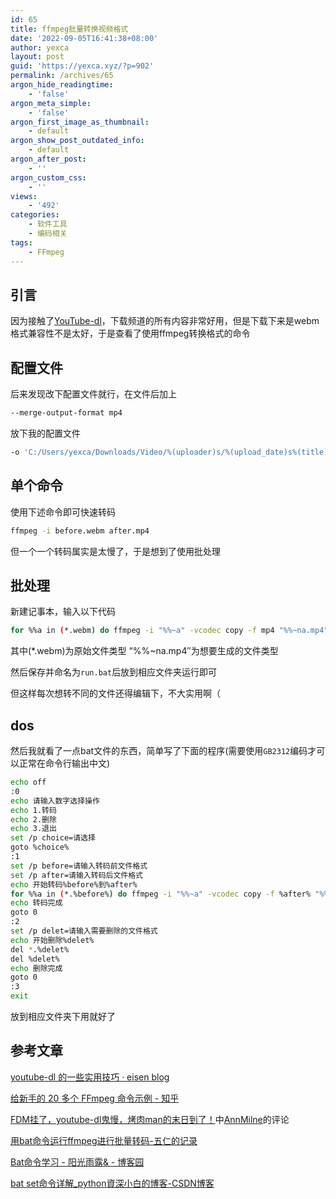 ```yaml
---
id: 65
title: ffmpeg批量转换视频格式
date: '2022-09-05T16:41:38+08:00'
author: yexca
layout: post
guid: 'https://yexca.xyz/?p=902'
permalink: /archives/65
argon_hide_readingtime:
    - 'false'
argon_meta_simple:
    - 'false'
argon_first_image_as_thumbnail:
    - default
argon_show_post_outdated_info:
    - default
argon_after_post:
    - ''
argon_custom_css:
    - ''
views:
    - '492'
categories:
    - 软件工具
    - 编码相关
tags:
    - FFmpeg
---
```


## 引言

因为接触了[YouTube-dl](https://blog.yexca.net/archives/52)，下载频道的所有内容非常好用，但是下载下来是webm格式兼容性不是太好，于是查看了使用ffmpeg转换格式的命令

## 配置文件

后来发现改下配置文件就行，在文件后加上

```bash
--merge-output-format mp4
```

放下我的配置文件

```bash
-o 'C:/Users/yexca/Downloads/Video/%(uploader)s/%(upload_date)s%(title)s%(id)s.%(ext)s' --merge-output-format mp4
```

## 单个命令

使用下述命令即可快速转码

```bash
ffmpeg -i before.webm after.mp4
```

但一个一个转码属实是太慢了，于是想到了使用批处理

## 批处理

新建记事本，输入以下代码

```bash
for %%a in (*.webm) do ffmpeg -i "%%~a" -vcodec copy -f mp4 "%%~na.mp4"
```

其中(*.webm)为原始文件类型 “%%~na.mp4″为想要生成的文件类型

然后保存并命名为`run.bat`后放到相应文件夹运行即可

但这样每次想转不同的文件还得编辑下，不大实用啊（

## dos

然后我就看了一点bat文件的东西，简单写了下面的程序(需要使用`GB2312`编码才可以正常在命令行输出中文)

```bash
echo off
:0
echo 请输入数字选择操作
echo 1.转码
echo 2.删除
echo 3.退出
set /p choice=请选择
goto %choice%
:1
set /p before=请输入转码前文件格式
set /p after=请输入转码后文件格式
echo 开始转码%before%到%after%
for %%a in (*.%before%) do ffmpeg -i "%%~a" -vcodec copy -f %after% "%%~na.%after%"
echo 转码完成
goto 0
:2
set /p delet=请输入需要删除的文件格式
echo 开始删除%delet%
del *.%delet%
del %delet%
echo 删除完成
goto 0
:3
exit
```

放到相应文件夹下用就好了

## 参考文章

[youtube-dl 的一些实用技巧 · eisen blog](https://aisensiy.me/youtube-dl)

[给新手的 20 多个 FFmpeg 命令示例 - 知乎](https://zhuanlan.zhihu.com/p/67878761)

[FDM挂了，youtube-dl鬼慢，烤肉man的末日到了！](https://www.bilibili.com/read/cv13727700/)中[AnnMilne](https://space.bilibili.com/382123440)的评论

[用bat命令运行ffmpeg进行批量转码-五仁的记录](https://www.wurend.com/?p=1401)

[Bat命令学习 - 阳光雨露& - 博客园](https://www.cnblogs.com/SunShineYPH/archive/2011/12/13/2285570.html)

[bat set命令详解_python資深小白的博客-CSDN博客](https://blog.csdn.net/linda1000/article/details/19199503)
